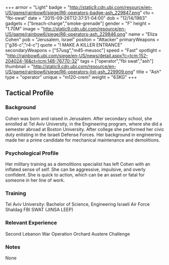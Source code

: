 +++
armor = "Light"
badge = "http://static9.cdn.ubi.com/resource/en-US/game/rainbow6/siege/R6-operators-badge-ash_229847.png"
ctu = "fbi-swat"
date = "2015-09-26T12:37:51-04:00"
dob = "12/14/1983"
gadgets = ["breach-charge","smoke-grenade"]
gender = "F"
height = "1.70M"
image = "http://static9.cdn.ubi.com/resource/en-US/game/rainbow6/siege/R6-operators-ash_229846.png"
name = "Eliza Cohen"
pob = "Jerusalem, Israel"
positon = "Attacker"
primaryWeapons = ["g36-c","r4-c"]
quote = "I MAKE A KILLER ENTRANCE"
secondaryWeapons = ["57usg","m45-meusoc"]
speed = "Fast"
spotlight = "http://rainbow6.ubi.com/siege/en-US/news/detail.aspx?c=tcm:152-204024-16&ct=tcm:148-76770-32"
tags = ["operator","fbi swat","ash"]
thumbnail = "http://static9.cdn.ubi.com/resource/en-US/game/rainbow6/siege/R6-operators-list-ash_229909.png"
title = "Ash"
type = "operator"
unique = "m120-crem"
weight = "63KG"
+++

## Tactical Profile

### Background

Cohen was born and raised in Jerusalem. After secondary school, she enrolled at Tel Aviv University, in the Engineering program, where she did a semester abroad at Boston University. After college she performed her civic duty enlisting in the Israeli Defense Forces. Her background in engineering made her a prime candidate for mechanical maintenance and demolitions.

### Psychological Profile

Her military training as a demolitions specialist has left Cohen with an inflated sense of self. She can be aggressive, impulsive, and overly confident. She is quick to action, which can be an asset or fatal for someone in her line of work.

### Training

Tel Aviv University: Bachelor of Science, Engineering
Israeli Air Force
Shaldag
FBI SWAT (JINSA LEEP)

### Relevant Experience

Second Lebanon War
Operation Orchard
Austere Challenge

### Notes

None
